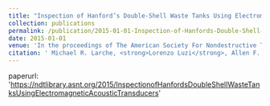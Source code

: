 ```yaml
---
title: "Inspection of Hanford’s Double-Shell Waste Tanks Using Electromagnetic Acoustic Transducers"
collection: publications
permalink: /publication/2015-01-01-Inspection-of-Hanfords-Double-Shell-Waste-Tanks-Using-Electromagnetic-Acoustic-Transducers
date: 2015-01-01
venue: 'In the proceedings of The American Society For Nondestructive Testing 24th Research Symposium'
citation: ' Michael R. Larche, <strong>Lorenzo Luzi</strong>, Allen F. Pardini, Brandon J. Vazquez, Jason R. Gunter, and Kayle D. Boomer. <a href="https://ndtlibrary.asnt.org/2015/InspectionofHanfordsDoubleShellWasteTanksUsingElectromagneticAcousticTransducers">Inspection of Hanford’s Double-Shell Waste Tanks Using Electromagnetic Acoustic Transducers</a>. In the proceedings of The American Society For Nondestructive Testing 24th Research Symposium, 2015.'
---
```

paperurl: 'https://ndtlibrary.asnt.org/2015/InspectionofHanfordsDoubleShellWasteTanksUsingElectromagneticAcousticTransducers'